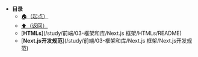 * **目录**
  * [🏠（起点）](/study/README)
  * [⬆️（返回）](/study/前端\03-框架和库/README)
  * [**HTMLs**](/study/前端/03-框架和库/Next.js 框架/HTMLs/README)
  * [**Next.js开发规范**](/study/前端/03-框架和库/Next.js 框架/Next.js开发规范)